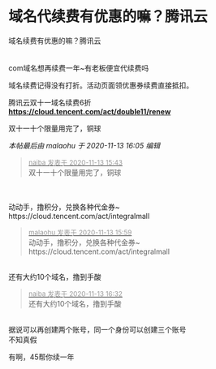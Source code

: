 # 域名代续费有优惠的嘛？腾讯云


域名续费有优惠的嘛？腾讯云<br />
<br />
<br />
com域名想再续费一年~有老板便宜代续费吗

域名续费记得没有打折。活动页面领优惠券续费直接抵扣。

腾讯云双十一域名续费6折<br />
<a href="https://cloud.tencent.com/act/double11/renew<br />
" target="_blank"><strong>https://cloud.tencent.com/act/double11/renew<br />
</strong></a>

双十一十个限量用完了，铜球<img id="aimg_w6O86" onclick="zoom(this, this.src, 0, 0, 0)" class="zoom" src="https://cdn.jsdelivr.net/gh/hishis/forum-master/public/images/patch.gif" onmouseover="img_onmouseoverfunc(this)" onload="thumbImg(this)" border="0" alt="" />

<i class="pstatus"> 本帖最后由 malaohu 于 2020-11-13 16:05 编辑 </i><br />
<div class="quote"><blockquote><font size="2"><a href="https://www.hostloc.com/forum.php?mod=redirect&amp;goto=findpost&amp;pid=9448814&amp;ptid=766258" target="_blank"><font color="#999999">naiba 发表于 2020-11-13 15:43</font></a></font><br />
双十一十个限量用完了，铜球</blockquote></div><br />
<br />
动动手，撸积分，兑换各种代金券~<br />
https://cloud.tencent.com/act/integralmall

<div class="quote"><blockquote><font size="2"><a href="https://www.hostloc.com/forum.php?mod=redirect&amp;goto=findpost&amp;pid=9448934&amp;ptid=766258" target="_blank"><font color="#999999">malaohu 发表于 2020-11-13 15:59</font></a></font><br />
动动手，撸积分，兑换各种代金券~<br />
https://cloud.tencent.com/act/integralmall</blockquote></div><br />
还有大约10个域名，撸到手酸<img id="aimg_PANzj" onclick="zoom(this, this.src, 0, 0, 0)" class="zoom" src="https://cdn.jsdelivr.net/gh/hishis/forum-master/public/images/patch.gif" onmouseover="img_onmouseoverfunc(this)" onload="thumbImg(this)" border="0" alt="" />

<div class="quote"><blockquote><font size="2"><a href="https://www.hostloc.com/forum.php?mod=redirect&amp;goto=findpost&amp;pid=9449140&amp;ptid=766258" target="_blank"><font color="#999999">naiba 发表于 2020-11-13 16:32</font></a></font><br />
还有大约10个域名，撸到手酸</blockquote></div><br />
据说可以再创建两个账号，同一个身份可以创建三个账号<br />
不知真假

有啊，45帮你续一年
